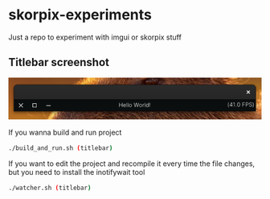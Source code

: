# skorpix-experiments
 Just a repo to experiment with imgui or skorpix stuff

## Titlebar screenshot

![titlebar](titlebar/screenshot.png)

 If you wanna build and run project
```sh
./build_and_run.sh (titlebar)
```

 If you want to edit the project and recompile it every time the file changes, but you need to install the inotifywait tool
```sh
./watcher.sh (titlebar)
```